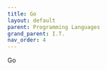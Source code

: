 ```yaml
---
title: Go
layout: default
parent: Programming Languages
grand_parent: I.T.
nav_order: 4
---
```


Go
